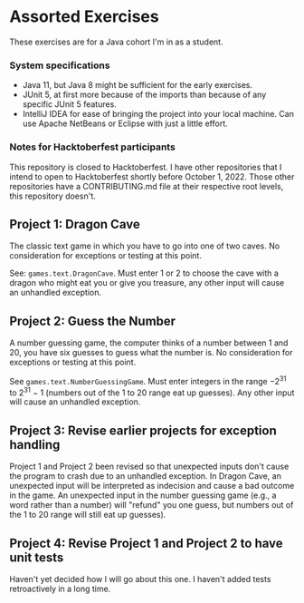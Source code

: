 # Assorted Exercises

These exercises are for a Java cohort I'm in as a student.

### System specifications

* Java 11, but Java 8 might be sufficient for the early exercises. 
* JUnit 5, at first more because of the imports than because of any specific 
JUnit 5 features.
* IntelliJ IDEA for ease of bringing the project into your local machine. Can 
use Apache NetBeans or Eclipse with just a little effort.

### Notes for Hacktoberfest participants

This repository is closed to Hacktoberfest. I have other repositories that I 
intend to open to Hacktoberfest shortly before October 1, 2022. Those other 
repositories have a CONTRIBUTING.md file at their respective root levels, this 
repository doesn't.

## Project 1: Dragon Cave

The classic text game in which you have to go into one of two caves. No 
consideration for exceptions or testing at this point.

See: `games.text.DragonCave`. Must enter 1 or 2 to choose the cave with a dragon 
who might eat you or give you treasure, any other input will cause an unhandled 
exception.

## Project 2: Guess the Number

A number guessing game, the computer thinks of a number between 1 and 20, you 
have six guesses to guess what the number is. No consideration for exceptions or 
testing at this point.

See `games.text.NumberGuessingGame`. Must enter integers in the range 
&minus;2<sup>31</sup> to 2<sup>31</sup> &minus; 1 (numbers out of the 1 to 20 
range eat up guesses). Any other input will cause an unhandled exception.

## Project 3: Revise earlier projects for exception handling

Project 1 and Project 2 been revised so that unexpected inputs don't cause the 
program to crash due to an unhandled exception. In Dragon Cave, an unexpected 
input will be interpreted as indecision and cause a bad outcome in the game. 
An unexpected input in the number guessing game (e.g., a word rather than a 
number) will "refund" you one guess, but numbers out of the 1 to 20 range will 
still eat up guesses).

## Project 4: Revise Project 1 and Project 2 to have unit tests

Haven't yet decided how I will go about this one. I haven't added tests 
retroactively in a long time.
